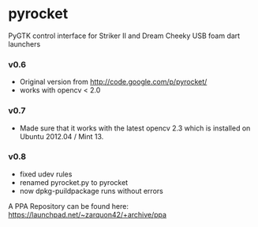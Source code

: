 pyrocket
========

PyGTK control interface for Striker II and Dream Cheeky USB foam dart launchers

### v0.6
- Original version from http://code.google.com/p/pyrocket/
- works with opencv < 2.0

### v0.7
- Made sure that it works with the latest opencv 2.3 which is installed on Ubuntu 2012.04 / Mint 13.

### v0.8
- fixed udev rules 
- renamed pyrocket.py to pyrocket
- now dpkg-puildpackage runs without errors

A PPA Repository can be found here:
https://launchpad.net/~zarquon42/+archive/ppa
